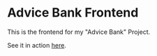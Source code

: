 # Advice Bank Frontend

This is the frontend for my "Advice Bank" Project.

See it in action [here](https://cmoyates.github.io/Advice-Bank-Frontend/#/).
